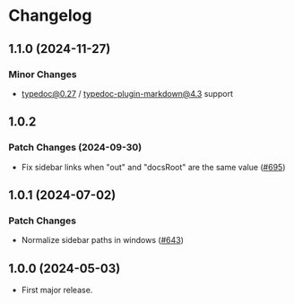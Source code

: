# Changelog

## 1.1.0 (2024-11-27)

### Minor Changes

- typedoc@0.27 / typedoc-plugin-markdown@4.3 support

## 1.0.2

### Patch Changes (2024-09-30)

- Fix sidebar links when "out" and "docsRoot" are the same value ([#695](https://github.com/typedoc2md/typedoc-plugin-markdown/issues/695))

## 1.0.1 (2024-07-02)

### Patch Changes

- Normalize sidebar paths in windows ([#643](https://github.com/typedoc2md/typedoc-plugin-markdown/issues/643))

## 1.0.0 (2024-05-03)

- First major release.
